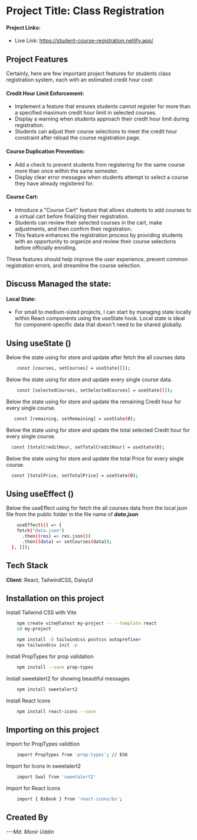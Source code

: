 
# Project Title: Class Registration

#### Project Links:

- Live Link: https://student-course-registration.netlify.app/
## Project Features

Certainly, here are few important project features for students class registration system, each with an estimated credit hour cost:

#### Credit Hour Limit Enforcement: 
   - Implement a feature that ensures students cannot register for more than a specified maximum credit hour limit in selected courses.
   - Display a warning when students approach their credit hour limit during registration.
   - Students can adjust their course selections to meet the credit hour constraint after reload the course registration page.

#### Course Duplication Prevention:
   - Add a check to prevent students from registering for the same course more than once within the same semester.
   - Display clear error messages when students attempt to select a course they have already registered for.

#### Course Cart:
   - Introduce a "Course Cart" feature that allows students to add courses to a virtual cart before finalizing their registration.
   - Students can review their selected courses in the cart, make adjustments, and then confirm their registration.
   - This feature enhances the registration process by providing students with an opportunity to organize and review their course selections before officially enrolling.

These features should help improve the user experience, prevent common registration errors, and streamline the course selection.


## Discuss Managed the state:


#### Local State:
- For small to medium-sized projects, I can start by managing state locally within React components using the useState hook. Local state is ideal for component-specific data that doesn't need to be shared globally.


## Using useState ()

Below the state using for store and update after fetch the all courses data

```bash
    const [courses, setCourses] = useState([]);
```

Below the state using for store and update every single course data.

```bash
    const [selectedCourses, setSelectedCourses] = useState([]);
```

Below the state using for store and update the remaining Credit hour for every single course. 
```bash
   const [remaining, setRemaining] = useState(0);
```

Below the state using for store and update the total selected Credit hour for every single course. 
```bash
  const [totalCreditHour, setTotalCreditHour] = useState(0);
```

Below the state using for store and update the total Price for every single course. 
```bash
  const [totalPrice, setTotalPrice] = useState(0);
```

## Using useEffect ()

Below the useEffect using for fetch the all courses data from the local json file from the public folder in the file name of  ***data.json***

```bash
    useEffect(() => {
    fetch("data.json")
      .then((res) => res.json())
      .then((data) => setCourses(data));
  }, []);
```
## Tech Stack

**Client:** React, TailwindCSS, DaisyUI


## Installation on this project

Install Tailwind CSS with Vite
```bash
    npm create vite@latest my-project -- --template react
    cd my-project
```
```bash
    npm install -D tailwindcss postcss autoprefixer
    npx tailwindcss init -p
```
Install PropTypes for prop validation
```bash
    npm install --save prop-types
```
Install sweetalert2 for showing beautiful messages
```bash
    npm install sweetalert2
```
Install React Icons
```bash
    npm install react-icons --save
```

## Importing on this project

Import for PropTypes validtion
```bash
    import PropTypes from 'prop-types'; // ES6
```
Import for Icons in sweetalert2
```bash
    import Swal from 'sweetalert2'
```
Import for React Icons
```bash
    import { BsBook } from 'react-icons/bs';
```
## Created By

*---Md. Monir Uddin*

